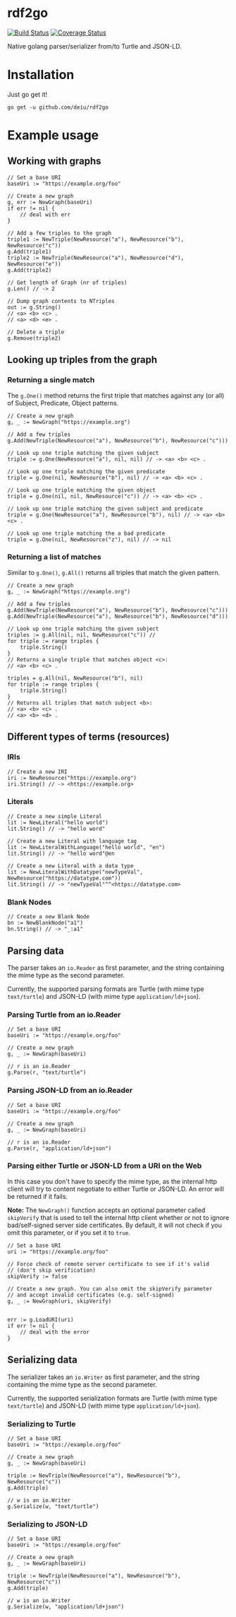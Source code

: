 # rdf2go

[![Build Status](https://api.travis-ci.org/deiu/rdf2go.svg?branch=master)](https://travis-ci.org/deiu/rdf2go)
[![Coverage Status](https://coveralls.io/repos/github/deiu/rdf2go/badge.svg?branch=master)](https://coveralls.io/github/deiu/rdf2go?branch=master)

Native golang parser/serializer from/to Turtle and JSON-LD.

# Installation

Just go get it!

`go get -u github.com/deiu/rdf2go`

# Example usage

## Working with graphs

```golang
// Set a base URI
baseUri := "https://example.org/foo"

// Create a new graph
g, err := NewGraph(baseUri)
if err != nil {
	// deal with err
}

// Add a few triples to the graph
triple1 := NewTriple(NewResource("a"), NewResource("b"), NewResource("c"))
g.Add(triple1)
triple2 := NewTriple(NewResource("a"), NewResource("d"), NewResource("e"))
g.Add(triple2)

// Get length of Graph (nr of triples)
g.Len() // -> 2

// Dump graph contents to NTriples
out := g.String()
// <a> <b> <c> .
// <a> <d> <e> .

// Delete a triple
g.Remove(triple2)
```

## Looking up triples from the graph

### Returning a single match

The `g.One()` method returns the first triple that matches against any (or all) of Subject, Predicate, Object patterns.

```golang
// Create a new graph
g, _ := NewGraph("https://example.org")

// Add a few triples
g.Add(NewTriple(NewResource("a"), NewResource("b"), NewResource("c")))

// Look up one triple matching the given subject
triple := g.One(NewResource("a"), nil, nil) // -> <a> <b> <c> .

// Look up one triple matching the given predicate
triple = g.One(nil, NewResource("b"), nil) // -> <a> <b> <c> .

// Look up one triple matching the given object
triple = g.One(nil, nil, NewResource("c")) // -> <a> <b> <c> .

// Look up one triple matching the given subject and predicate
triple = g.One(NewResource("a"), NewResource("b"), nil) // -> <a> <b> <c> .

// Look up one triple matching the a bad predicate
triple = g.One(nil, NewResource("z"), nil) // -> nil
```

### Returning a list of matches

Similar to `g.One()`, `g.All()` returns all triples that match the given pattern.

```golang
// Create a new graph
g, _ := NewGraph("https://example.org")

// Add a few triples
g.Add(NewTriple(NewResource("a"), NewResource("b"), NewResource("c")))
g.Add(NewTriple(NewResource("a"), NewResource("b"), NewResource("d")))

// Look up one triple matching the given subject
triples := g.All(nil, nil, NewResource("c")) //
for triple := range triples {
	triple.String()
}
// Returns a single triple that matches object <c>:
// <a> <b> <c> .

triples = g.All(nil, NewResource("b"), nil)
for triple := range triples {
	triple.String()
}
// Returns all triples that match subject <b>: 
// <a> <b> <c> .
// <a> <b> <d> .
```

## Different types of terms (resources)

### IRIs

```golang
// Create a new IRI
iri := NewResource("https://example.org")
iri.String() // -> <https://example.org>
```

### Literals

```golang
// Create a new simple Literal
lit := NewLiteral("hello world")
lit.String() // -> "hello word"

// Create a new Literal with language tag
lit := NewLiteralWithLanguage("hello world", "en")
lit.String() // -> "hello word"@en

// Create a new Literal with a data type
lit := NewLiteralWithDatatype("newTypeVal", NewResource("https://datatype.com"))
lit.String() // -> "newTypeVal"^^<https://datatype.com>
```

### Blank Nodes

```golang
// Create a new Blank Node
bn := NewBlankNode("a1")
bn.String() // -> "_:a1"
```


## Parsing data

The parser takes an `io.Reader` as first parameter, and the string containing the mime type as the second parameter.

Currently, the supported parsing formats are Turtle (with mime type `text/turtle`) and JSON-LD (with mime type `application/ld+json`).

### Parsing Turtle from an io.Reader

```golang
// Set a base URI
baseUri := "https://example.org/foo"

// Create a new graph
g, _ := NewGraph(baseUri)

// r is an io.Reader
g.Parse(r, "text/turtle")
```

### Parsing JSON-LD from an io.Reader

```golang
// Set a base URI
baseUri := "https://example.org/foo"

// Create a new graph
g, _ := NewGraph(baseUri)

// r is an io.Reader
g.Parse(r, "application/ld+json")
```

### Parsing either Turtle or JSON-LD from a URI on the Web

In this case you don't have to specify the mime type, as the internal http client will try to content negotiate to either Turtle or JSON-LD. An error will be returned if it fails.

**Note:** The `NewGraph()` function accepts an optional parameter called `skipVerify` that is used to tell the internal http client whether or not to ignore bad/self-signed server side certificates. By default, it will not check if you omit this parameter, or if you set it to `true`.

```golang
// Set a base URI
uri := "https://example.org/foo"

// Force check of remote server certificate to see if it's valid 
// (don't skip verification)
skipVerify := false

// Create a new graph. You can also omit the skipVerify parameter
// and accept invalid certificates (e.g. self-signed)
g, _ := NewGraph(uri, skipVerify)


err := g.LoadURI(uri)
if err != nil {
	// deal with the error
}
```


## Serializing data


The serializer takes an `io.Writer` as first parameter, and the string containing the mime type as the second parameter.

Currently, the supported serialization formats are Turtle (with mime type `text/turtle`) and JSON-LD (with mime type `application/ld+json`).


### Serializing to Turtle

```golang
// Set a base URI
baseUri := "https://example.org/foo"

// Create a new graph
g, _ := NewGraph(baseUri)

triple := NewTriple(NewResource("a"), NewResource("b"), NewResource("c"))
g.Add(triple)

// w is an io.Writer
g.Serialize(w, "text/turtle")
```

### Serializing to JSON-LD

```golang
// Set a base URI
baseUri := "https://example.org/foo"

// Create a new graph
g, _ := NewGraph(baseUri)

triple := NewTriple(NewResource("a"), NewResource("b"), NewResource("c"))
g.Add(triple)

// w is an io.Writer
g.Serialize(w, "application/ld+json")
```
